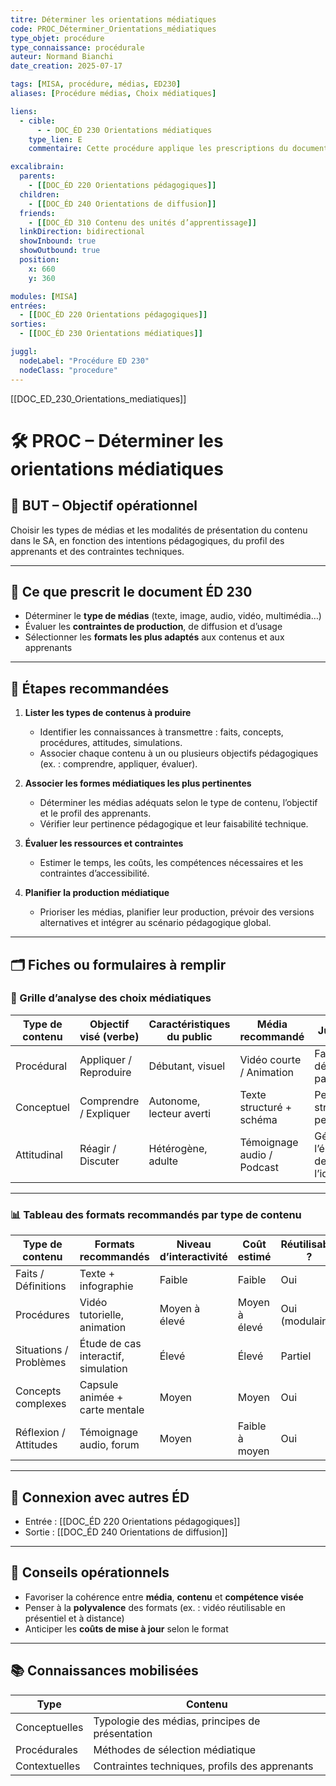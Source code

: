 ```yaml
---
titre: Déterminer les orientations médiatiques
code: PROC_Déterminer_Orientations_médiatiques
type_objet: procédure
type_connaissance: procédurale
auteur: Normand Bianchi
date_creation: 2025-07-17

tags: [MISA, procédure, médias, ED230]
aliases: [Procédure médias, Choix médiatiques]

liens:
  - cible:
      - - DOC_ÉD 230 Orientations médiatiques
    type_lien: E
    commentaire: Cette procédure applique les prescriptions du document ED 230 pour sélectionner les formes médiatiques les mieux adaptées.

excalibrain:
  parents:
    - [[DOC_ÉD 220 Orientations pédagogiques]]
  children:
    - [[DOC_ÉD 240 Orientations de diffusion]]
  friends:
    - [[DOC_ÉD 310 Contenu des unités d’apprentissage]]
  linkDirection: bidirectional
  showInbound: true
  showOutbound: true
  position:
    x: 660
    y: 360

modules: [MISA]
entrées:
  - [[DOC_ÉD 220 Orientations pédagogiques]]
sorties:
  - [[DOC_ÉD 230 Orientations médiatiques]]

juggl:
  nodeLabel: "Procédure ED 230"
  nodeClass: "procedure"
---
```

[[DOC_ED_230_Orientations_mediatiques]]   


# 🛠️ PROC – Déterminer les orientations médiatiques

## 🎯 BUT – Objectif opérationnel
Choisir les types de médias et les modalités de présentation du contenu dans le SA, en fonction des intentions pédagogiques, du profil des apprenants et des contraintes techniques.

---

## 📘 Ce que prescrit le document ÉD 230
- Déterminer le **type de médias** (texte, image, audio, vidéo, multimédia…)
- Évaluer les **contraintes de production**, de diffusion et d’usage
- Sélectionner les **formats les plus adaptés** aux contenus et aux apprenants

---

## 🔧 Étapes recommandées

1. **Lister les types de contenus à produire**
   - Identifier les connaissances à transmettre : faits, concepts, procédures, attitudes, simulations.
   - Associer chaque contenu à un ou plusieurs objectifs pédagogiques (ex. : comprendre, appliquer, évaluer).

2. **Associer les formes médiatiques les plus pertinentes**
   - Déterminer les médias adéquats selon le type de contenu, l’objectif et le profil des apprenants.
   - Vérifier leur pertinence pédagogique et leur faisabilité technique.

3. **Évaluer les ressources et contraintes**
   - Estimer le temps, les coûts, les compétences nécessaires et les contraintes d’accessibilité.

4. **Planifier la production médiatique**
   - Prioriser les médias, planifier leur production, prévoir des versions alternatives et intégrer au scénario pédagogique global.

---

## 🗂 Fiches ou formulaires à remplir

### 📝 Grille d’analyse des choix médiatiques

| Type de contenu | Objectif visé (verbe) | Caractéristiques du public | Média recommandé | Justification |
|------------------|------------------------|------------------------------|------------------|---------------|
| Procédural       | Appliquer / Reproduire | Débutant, visuel              | Vidéo courte / Animation | Favorise la démonstration pas à pas |
| Conceptuel       | Comprendre / Expliquer | Autonome, lecteur averti      | Texte structuré + schéma  | Permet de structurer la pensée |
| Attitudinal      | Réagir / Discuter      | Hétérogène, adulte            | Témoignage audio / Podcast | Génère de l’émotion et de l’identification |

---

### 📊 Tableau des formats recommandés par type de contenu

| Type de contenu     | Formats recommandés              | Niveau d’interactivité | Coût estimé     | Réutilisable ? |
|---------------------|----------------------------------|-------------------------|-----------------|----------------|
| Faits / Définitions | Texte + infographie              | Faible                  | Faible          | Oui            |
| Procédures          | Vidéo tutorielle, animation      | Moyen à élevé           | Moyen à élevé   | Oui (modulaire)|
| Situations / Problèmes | Étude de cas interactif, simulation | Élevé               | Élevé           | Partiel        |
| Concepts complexes  | Capsule animée + carte mentale   | Moyen                   | Moyen           | Oui            |
| Réflexion / Attitudes | Témoignage audio, forum         | Moyen                   | Faible à moyen  | Oui            |

---

## 🔄 Connexion avec autres ÉD
- Entrée : [[DOC_ÉD 220 Orientations pédagogiques]]
- Sortie : [[DOC_ÉD 240 Orientations de diffusion]]

---

## 🧠 Conseils opérationnels
- Favoriser la cohérence entre **média**, **contenu** et **compétence visée**
- Penser à la **polyvalence** des formats (ex. : vidéo réutilisable en présentiel et à distance)
- Anticiper les **coûts de mise à jour** selon le format

---

## 📚 Connaissances mobilisées
| Type | Contenu |
|------|---------|
| Conceptuelles | Typologie des médias, principes de présentation |
| Procédurales | Méthodes de sélection médiatique |
| Contextuelles | Contraintes techniques, profils des apprenants |
